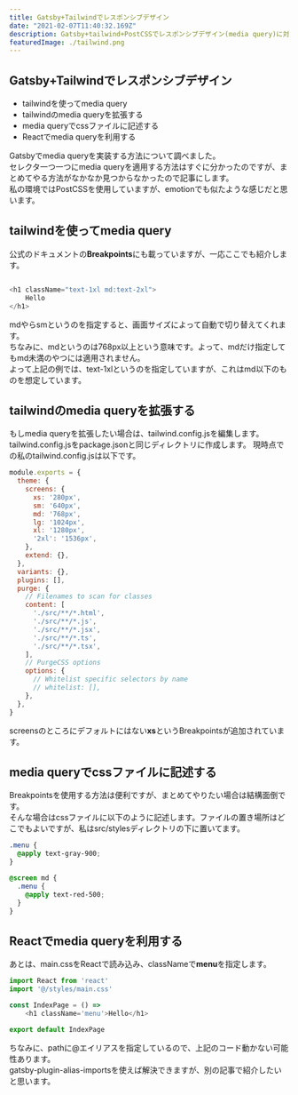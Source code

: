 ```yaml
---
title: Gatsby+Tailwindでレスポンシブデザイン
date: "2021-02-07T11:40:32.169Z"
description: Gatsby+tailwind+PostCSSでレスポンシブデザイン(media query)に対応する
featuredImage: ./tailwind.png
---
```


## Gatsby+Tailwindでレスポンシブデザイン

<div class="mt-8 mb-8">

- tailwindを使ってmedia query
- tailwindのmedia queryを拡張する
- media queryでcssファイルに記述する
- Reactでmedia queryを利用する


</div>

<p class="mb-8">
Gatsbyでmedia queryを実装する方法について調べました。<br/>
セレクタ一つ一つにmedia queryを適用する方法はすぐに分かったのですが、まとめてやる方法がなかなか見つからなかったので記事にします。<br/>
私の環境ではPostCSSを使用していますが、emotionでも似たような感じだと思います。
</p>

## tailwindを使ってmedia query

<p class="mt-8 mb-8">
公式のドキュメントの<strong>Breakpoints</strong>にも載っていますが、一応ここでも紹介します。<br/>

</p>

```tsx:title=index.ts

<h1 className="text-1xl md:text-2xl">
	Hello
</h1>

```

<p class="mt-8 mb-8">
mdやらsmというのを指定すると、画面サイズによって自動で切り替えてくれます。<br/>
ちなみに、mdというのは768px以上という意味です。よって、mdだけ指定してもmd未満のやつには適用されません。<br/>
よって上記の例では、text-1xlというのを指定していますが、これはmd以下のものを想定しています。
</p>

## tailwindのmedia queryを拡張する

<p class="mt-8 mb-8">
もしmedia queryを拡張したい場合は、tailwind.config.jsを編集します。tailwind.config.jsをpackage.jsonと同じディレクトリに作成します。
現時点での私のtailwind.config.jsは以下です。
</p>


```js:title=tailwind.config.js
module.exports = {
  theme: {
    screens: {
      xs: '280px',
      sm: '640px',
      md: '768px',
      lg: '1024px',
      xl: '1280px',
      '2xl': '1536px',
    },
    extend: {},
  },
  variants: {},
  plugins: [],
  purge: {
    // Filenames to scan for classes
    content: [
      './src/**/*.html',
      './src/**/*.js',
      './src/**/*.jsx',
      './src/**/*.ts',
      './src/**/*.tsx',
    ],
    // PurgeCSS options
    options: {
      // Whitelist specific selectors by name
      // whitelist: [],
    },
  },
}


```

<p class="mt-8 mb-8">
screensのところにデフォルトにはない<strong>xs</strong>というBreakpointsが追加されています。
</p>

## media queryでcssファイルに記述する

<p class="mt-8 mb-8">
Breakpointsを使用する方法は便利ですが、まとめてやりたい場合は結構面倒です。<br/>
そんな場合はcssファイルに以下のように記述します。ファイルの置き場所はどこでもよいですが、私はsrc/stylesディレクトリの下に置いてます。
</p>

```css:title=main.css
.menu {
  @apply text-gray-900;
}

@screen md {
  .menu {
    @apply text-red-500;
  }
}
```

## Reactでmedia queryを利用する

<p class="mt-8 mb-8">
あとは、main.cssをReactで読み込み、classNameで<strong>menu</strong>を指定します。
</p>


```tsx:title=index.ts
import React from 'react'
import '@/styles/main.css'

const IndexPage = () => 
	<h1 className='menu'>Hello</h1>

export default IndexPage
```

<p class="mt-8 mb-8">
ちなみに、pathに@エイリアスを指定しているので、上記のコード動かない可能性あります。<br/>
gatsby-plugin-alias-importsを使えば解決できますが、別の記事で紹介したいと思います。
</p>

